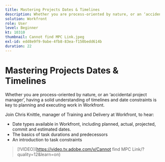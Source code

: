 ```yaml
---
title: Mastering Projects Dates & Timelines
description: Whether you are process-oriented by nature, or an ‘accidental project manager’, having a solid understanding of timelines and date constraints is key to planning and executing work in Workfront.
solution: Workfront
role: User
level: Beginner
kt: 10310
thumbnail: Cannot find MPC Link.jpeg
exl-id: edd8e9f9-9abe-4fb8-83ea-f150bedd614b
duration: 22
---
```

# Mastering Projects Dates & Timelines

Whether you are process-oriented by nature, or an ‘accidental project manager’, having a solid understanding of timelines and date constraints is key to planning and executing work in Workfront.

Join Chris Knittle, manager of Training and Delivery at Workfront, to hear:

* Date types available in Workfront, including planned, actual, projected, commit and estimated dates.
* The basics of task durations and predecessors
* An introduction to task constraints

>[!VIDEO](https://video.tv.adobe.com/v/Cannot find MPC Link/?quality=12&learn=on)
